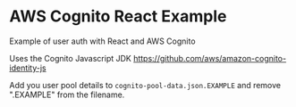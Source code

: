 # AWS Cognito React Example

Example of user auth with React and AWS Cognito

Uses the Cognito Javascript JDK https://github.com/aws/amazon-cognito-identity-js

Add you user pool details to `cognito-pool-data.json.EXAMPLE` and remove ".EXAMPLE" from the filename.

